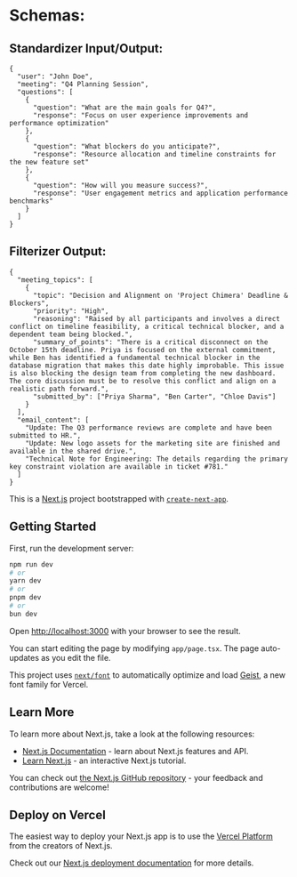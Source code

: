 # Schemas:

## Standardizer Input/Output:
```
{
  "user": "John Doe",
  "meeting": "Q4 Planning Session",
  "questions": [
    {
      "question": "What are the main goals for Q4?",
      "response": "Focus on user experience improvements and performance optimization"
    },
    {
      "question": "What blockers do you anticipate?",
      "response": "Resource allocation and timeline constraints for the new feature set"
    },
    {
      "question": "How will you measure success?",
      "response": "User engagement metrics and application performance benchmarks"
    }
  ]
}
```

## Filterizer Output:
```
{
  "meeting_topics": [
    {
      "topic": "Decision and Alignment on 'Project Chimera' Deadline & Blockers",
      "priority": "High",
      "reasoning": "Raised by all participants and involves a direct conflict on timeline feasibility, a critical technical blocker, and a dependent team being blocked.",
      "summary_of_points": "There is a critical disconnect on the October 15th deadline. Priya is focused on the external commitment, while Ben has identified a fundamental technical blocker in the database migration that makes this date highly improbable. This issue is also blocking the design team from completing the new dashboard. The core discussion must be to resolve this conflict and align on a realistic path forward.",
      "submitted_by": ["Priya Sharma", "Ben Carter", "Chloe Davis"]
    }
  ],
  "email_content": [
    "Update: The Q3 performance reviews are complete and have been submitted to HR.",
    "Update: New logo assets for the marketing site are finished and available in the shared drive.",
    "Technical Note for Engineering: The details regarding the primary key constraint violation are available in ticket #781."
  ]
}
```










This is a [Next.js](https://nextjs.org) project bootstrapped with [`create-next-app`](https://nextjs.org/docs/app/api-reference/cli/create-next-app).

## Getting Started

First, run the development server:

```bash
npm run dev
# or
yarn dev
# or
pnpm dev
# or
bun dev
```

Open [http://localhost:3000](http://localhost:3000) with your browser to see the result.

You can start editing the page by modifying `app/page.tsx`. The page auto-updates as you edit the file.

This project uses [`next/font`](https://nextjs.org/docs/app/building-your-application/optimizing/fonts) to automatically optimize and load [Geist](https://vercel.com/font), a new font family for Vercel.

## Learn More

To learn more about Next.js, take a look at the following resources:

- [Next.js Documentation](https://nextjs.org/docs) - learn about Next.js features and API.
- [Learn Next.js](https://nextjs.org/learn) - an interactive Next.js tutorial.

You can check out [the Next.js GitHub repository](https://github.com/vercel/next.js) - your feedback and contributions are welcome!

## Deploy on Vercel

The easiest way to deploy your Next.js app is to use the [Vercel Platform](https://vercel.com/new?utm_medium=default-template&filter=next.js&utm_source=create-next-app&utm_campaign=create-next-app-readme) from the creators of Next.js.

Check out our [Next.js deployment documentation](https://nextjs.org/docs/app/building-your-application/deploying) for more details.
